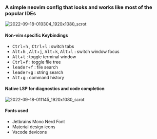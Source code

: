 ### A simple neovim config that looks and works like most of the popular IDEs

![2022-09-18-010304_1920x1080_scrot](https://user-images.githubusercontent.com/48997655/190866003-bd4c78a7-b45e-4289-97c4-fd96dac1f466.png)

#### Non-vim specific Keybindings
- <kbd>Ctrl</kbd>+<kbd>h</kbd> , <kbd>Ctrl</kbd>+<kbd>l</kbd> : switch tabs
- <kbd>Alt</kbd>+<kbd>h</kbd> , <kbd>Alt</kbd>+<kbd>j</kbd>, <kbd>Alt</kbd>+<kbd>k</kbd>, <kbd>Alt</kbd>+<kbd>l</kbd> : switch window focus
- <kbd>Alt</kbd>+<kbd>t</kbd> : toggle terminal window
- <kbd>Ctrl</kbd>+<kbd>f</kbd> : toggle file tree
- <kbd>leader</kbd>+<kbd>f</kbd> : file search
- <kbd>leader</kbd>+<kbd>g</kbd> : string search
- <kbd>Alt</kbd>+<kbd>g</kbd> : command history

#### Native LSP for diagnostics and code completion
![2022-09-18-011145_1920x1080_scrot](https://user-images.githubusercontent.com/48997655/190866239-d63e033c-7a17-4f15-ab1d-0dbc2a2c218d.png)

#### Fonts used
- Jetbrains Mono Nerd Font
- Material design icons
- Vscode devicons
